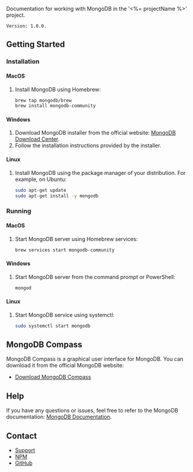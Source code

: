Documentation for working with MongoDB in the '<%= projectName %>' project.

```
Version: 1.0.0.
```

## Getting Started

### Installation

#### MacOS

1. Install MongoDB using Homebrew:
    ```bash
    brew tap mongodb/brew
    brew install mongodb-community
    ```

#### Windows

1. Download MongoDB installer from the official website: [MongoDB Download Center](https://www.mongodb.com/try/download/community).
2. Follow the installation instructions provided by the installer.

#### Linux

1. Install MongoDB using the package manager of your distribution. For example, on Ubuntu:
    ```bash
    sudo apt-get update
    sudo apt-get install -y mongodb
    ```

### Running

#### MacOS

1. Start MongoDB server using Homebrew services:
    ```bash
    brew services start mongodb-community
    ```

#### Windows

1. Start MongoDB server from the command prompt or PowerShell:
    ```bash
    mongod
    ```

#### Linux

1. Start MongoDB service using systemctl:
    ```bash
    sudo systemctl start mongodb
    ```

## MongoDB Compass

MongoDB Compass is a graphical user interface for MongoDB. You can download it from the official MongoDB website:

-   [Download MongoDB Compass](https://www.mongodb.com/try/download/compass)

## Help

If you have any questions or issues, feel free to refer to the MongoDB documentation: [MongoDB Documentation](https://docs.mongodb.com/).

## Contact

-   [Support](mailto:glenaudev@gmail.com)
-   [NPM](https://www.npmjs.com/package/awesome-backend)
-   [GitHub](https://github.com/glenau/awesome-backend)
